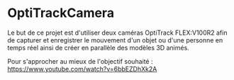 # OptiTrackCamera

Le but de ce projet est d'utiliser deux caméras OptiTrack FLEX:V100R2 afin de capturer et enregistrer le mouvement d'un objet ou d'une personne en temps réel ainsi de créer en parallèle des modèles 3D animés.

Pour s'approcher au mieux de l'objectif souhaité : https://www.youtube.com/watch?v=6bbEZDhXk2A

